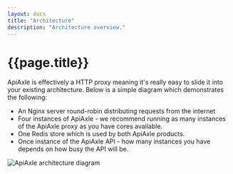 ```yaml
---
layout: docs
title: "Architecture"
description: "Architecture overview."
---
```


# {{page.title}}

ApiAxle is effectively a HTTP proxy meaning it's really easy to slide
it into your existing architecture. Below is a simple diagram which
demonstrates the following:

* An Nginx server round-robin distributing requests from the internet
* Four instances of ApiAxle - we recommend running as many instances
  of the ApiAxle proxy as you have cores available.
* One Redis store which is used by both ApiAxle products.
* Once instance of the ApiAxle API - how many instances you have
  depends on how busy the API will be. 

![ApiAxle architecture diagram](http://github.com/apiaxle/apiaxle/raw/master/proxy/docs/sample-architecture.png)

